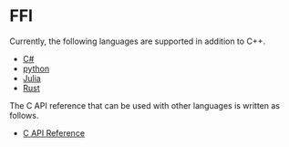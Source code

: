 # FFI

Currently, the following languages are supported in addition to C++.

* [C\#](./csharp.md)
* [python](./python.md)
* [Julia](./julia.md)
* [Rust](./rust.md)

The C API reference that can be used with other languages is written as follows.

* [C API Reference](./reference.md)
